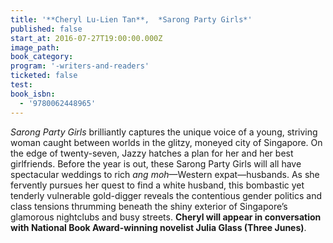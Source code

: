 ```yaml
---
title: '**Cheryl Lu-Lien Tan**,  *Sarong Party Girls*'
published: false
start_at: 2016-07-27T19:00:00.000Z
image_path:
book_category:
program: '-writers-and-readers'
ticketed: false
test:
book_isbn:
  - '9780062448965'
---
```



*Sarong Party Girls* brilliantly captures the unique voice of a young, striving woman caught between worlds in the glitzy, moneyed city of Singapore. On the edge of twenty-seven, Jazzy hatches a plan for her and her best girlfriends. Before the year is out, these Sarong Party Girls will all have spectacular weddings to rich *ang moh*—Western expat—husbands. As she fervently pursues her quest to find a white husband, this bombastic yet tenderly vulnerable gold-digger reveals the contentious gender politics and class tensions thrumming beneath the shiny exterior of Singapore’s glamorous nightclubs and busy streets. **Cheryl will appear in conversation with National Book Award-winning novelist Julia Glass (Three Junes)**.